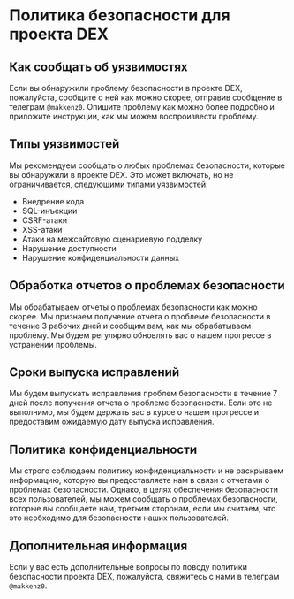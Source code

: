 # Политика безопасности для проекта DEX

## Как сообщать об уязвимостях

Если вы обнаружили проблему безопасности в проекте DEX, пожалуйста, сообщите о ней как можно скорее, отправив сообщение в телеграм `@makkenz0`. Опишите проблему как можно более подробно и приложите инструкции, как мы можем воспроизвести проблему.

## Типы уязвимостей

Мы рекомендуем сообщать о любых проблемах безопасности, которые вы обнаружили в проекте DEX. Это может включать, но не ограничивается, следующими типами уязвимостей:

- Внедрение кода
- SQL-инъекции
- CSRF-атаки
- XSS-атаки
- Атаки на межсайтовую сценариевую подделку
- Нарушение доступности
- Нарушение конфиденциальности данных

## Обработка отчетов о проблемах безопасности

Мы обрабатываем отчеты о проблемах безопасности как можно скорее. Мы признаем получение отчета о проблеме безопасности в течение 3 рабочих дней и сообщим вам, как мы обрабатываем проблему. Мы будем регулярно обновлять вас о нашем прогрессе в устранении проблемы.

## Сроки выпуска исправлений

Мы будем выпускать исправления проблем безопасности в течение 7 дней после получения отчета о проблеме безопасности. Если это не выполнимо, мы будем держать вас в курсе о нашем прогрессе и предоставим ожидаемую дату выпуска исправления.

## Политика конфиденциальности

Мы строго соблюдаем политику конфиденциальности и не раскрываем информацию, которую вы предоставляете нам в связи с отчетами о проблемах безопасности. Однако, в целях обеспечения безопасности всех пользователей, мы можем сообщать о проблемах безопасности, которые вы сообщаете нам, третьим сторонам, если мы считаем, что это необходимо для безопасности наших пользователей.

## Дополнительная информация

Если у вас есть дополнительные вопросы по поводу политики безопасности проекта DEX, пожалуйста, свяжитесь с нами в телеграм `@makkenz0`.
